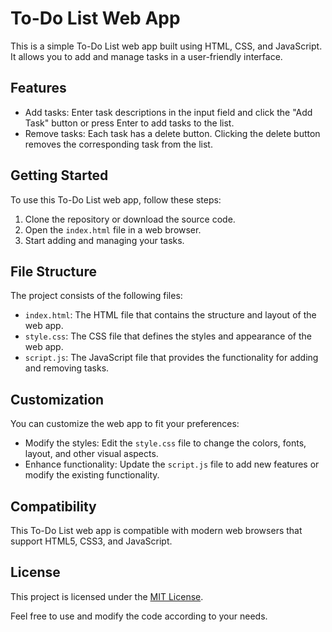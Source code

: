 # To-Do List Web App
    
This is a simple To-Do List web app built using HTML, CSS, and JavaScript. It allows you to add and manage tasks in a user-friendly interface.   

## Features   

- Add tasks: Enter task descriptions in the input field and click the "Add Task" button or press Enter to add tasks to the list.   
- Remove tasks: Each task has a delete button. Clicking the delete button removes the corresponding task from the list.   

## Getting Started   

To use this To-Do List web app, follow these steps:  

1. Clone the repository or download the source code.   
2. Open the `index.html` file in a web browser.   
3. Start adding and managing your tasks.   
   
## File Structure   
  
The project consists of the following files:    

- `index.html`: The HTML file that contains the structure and layout of the web app.   
- `style.css`: The CSS file that defines the styles and appearance of the web app.    
- `script.js`: The JavaScript file that provides the functionality for adding and removing tasks.    
   
## Customization    

You can customize the web app to fit your preferences:   

- Modify the styles: Edit the `style.css` file to change the colors, fonts, layout, and other visual aspects.   
- Enhance functionality: Update the `script.js` file to add new features or modify the existing functionality.    

## Compatibility    

This To-Do List web app is compatible with modern web browsers that support HTML5, CSS3, and JavaScript.   

## License   

This project is licensed under the [MIT License](LICENSE).   

Feel free to use and modify the code according to your needs.   


